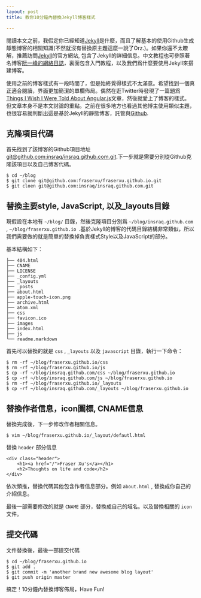 ```yaml
---
layout: post
title: 教你10分鐘內替換Jekyll博客樣式

---
```


閱讀本文之前，我假定你已經知道[Jekyll](http://jekyllrb.com/)是什麼，而且了解基本的使用Github生成靜態博客的相關知識(不然就沒有替換原主題這麼一說了Orz.)。如果你還不太瞭解，推薦訪問[Jekyll](http://jekyllrb.com/)的官方網站, 包含了Jekyll的詳細信息。中文教程也可參照著名博客[阮一峰的網絡日誌](http://www.ruanyifeng.com/blog/2012/08/blogging_with_jekyll.html)，裏面包含入門教程，以及我們爲什麼要使用Jekyll來搭建博客。

使用之前的博客樣式有一段時間了，但是始終覺得樣式不太滿意。希望找到一個真正適合閱讀，界面更加簡潔的單欄佈局。偶然在逛Twitter時發現了一篇題爲[Things I Wish I Were Told About Angular.js](http://ruoyusun.com/)文章，然後就愛上了博客的樣式。但文章本身不是本文討論的重點。之前在很多地方也看過其他博主使用類似主題，也很容易就判斷出這是基於Jekyll的靜態博客，託管與[Github](http://github.com).

## 克隆項目代碼

首先找到了該博客的Github項目地址[git@github.com:insraq/insraq.github.com.git](git@github.com:insraq/insraq.github.com.git).下一步就是需要分別從Github克隆該項目以及自己博客代碼。

    $ cd ~/blog
    $ git clone git@github.com:fraserxu/fraserxu.github.io.git
    $ git cloen git@github.com:insraq/insraq.github.com.git

## 替換主要style, JavaScript, 以及_layouts目錄

現假設在本地有 `~/blog/` 目錄，然後克隆項目分別爲 `~/blog/insraq.github.com` , `~/blog/fraserxu.github.io `.基於Jekyll的博客的代碼目錄結構非常類似，所以我們需要做的就是簡單的替換掉負責樣式Style以及JavaScript的部分。

基本結構如下：

    ├── 404.html
    ├── CNAME
    ├── LICENSE
    ├── _config.yml
    ├── _layouts
    ├── _posts
    ├── about.html
    ├── apple-touch-icon.png
    ├── archive.html
    ├── atom.xml
    ├── css
    ├── favicon.ico
    ├── images
    ├── index.html
    ├── js
    └── readme.markdown

首先可以替換的就是 `css` , `_layouts` 以及 `javascript` 目錄，執行一下命令：
	
    $ rm -rf ~/blog/fraserxu.github.io/css
    $ rm -rf ~/blog/fraserxu.github.io/js
    $ cp -rf ~/blog/insraq.github.com/css ~/blog/fraserxu.github.io
    $ cp -rf ~/blog/insraq.github.com/js ~/blog/fraserxu.github.io
    $ rm -rf ~/blog/fraserxu.github.io/_layouts
    $ cp -rf ~/blog/insraq.github.com/_layouts ~/blog/fraserxu.github.io

## 替換作者信息，icon圖標, CNAME信息

替換完成後，下一步修改作者相關信息。

    $ vim ~/blog/fraserxu.github.io/_layout/defautl.html

替換 `header` 部分信息

    <div class="header">
        <h1><a href="/">Fraser Xu's</a></h1>
        <h2>Thoughts on life and code</h2>
    </div>

依次類推，替換代碼其他包含作者信息部分。例如 `about.html` , 替換成你自己的介紹信息。

最後一部需要修改的就是 `CNAME` 部分，替換成自己的域名。以及替換相關的 `icon` 文件。

## 提交代碼

文件替換後，最後一部提交代碼

    $ cd ~/blog/fraserxu.github.io
    $ git add .
    $ git commit -m 'another brand new awesome blog layout'
    $ git push origin master

搞定！10分鐘內替換博客佈局，Have Fun!




